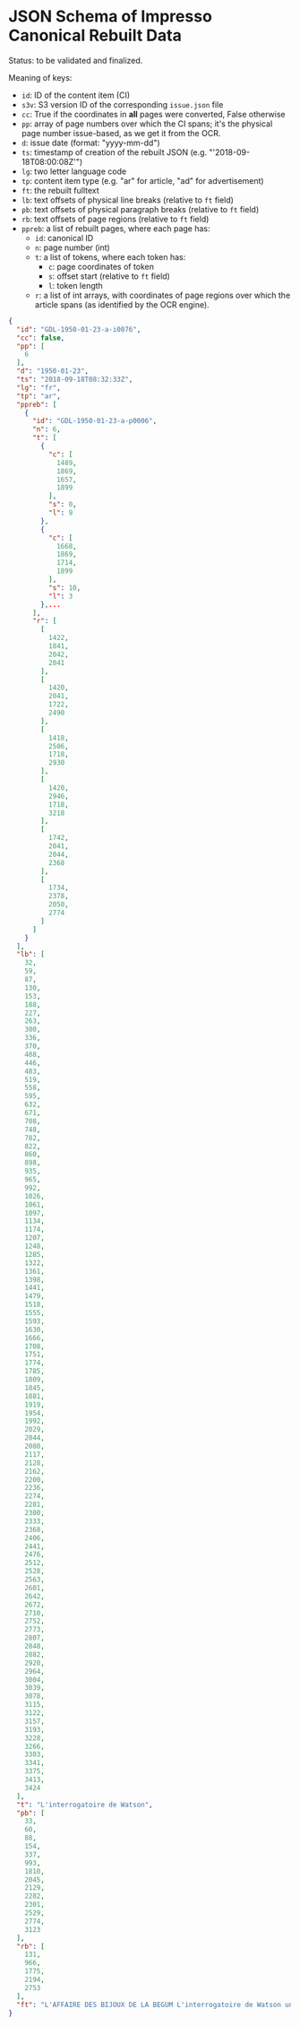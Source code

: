 # JSON Schema of Impresso Canonical Rebuilt Data

Status: to be validated and finalized.

Meaning of keys:

- `id`: ID of the content item (CI)
- `s3v`: S3 version ID of the corresponding `issue.json` file
- `cc`: True if the coordinates in **all** pages were converted, False otherwise
- `pp`: array of page numbers over which the CI spans; it's the physical
    page number issue-based, as we get it from the OCR.
- `d`: issue date (format: "yyyy-mm-dd")
- `ts`: timestamp of creation of the rebuilt JSON (e.g. "'2018-09-18T08:00:08Z'")
- `lg`: two letter language code
- `tp`: content item type (e.g. "ar" for article, "ad" for advertisement)
- `ft`: the rebuilt fulltext
- `lb`: text offsets of physical line breaks (relative to `ft` field)
- `pb`: text offsets of physical paragraph breaks (relative to `ft` field)
- `rb`: text offsets of page regions (relative to `ft` field)
- `ppreb`: a list of rebuilt pages, where each page has:
    - `id`: canonical ID
    - `n`: page number (int)
    - `t`: a list of tokens, where each token has:
        - `c`: page coordinates of token
        - `s`: offset start (relative to `ft` field)
        - `l`: token length
    - `r`: a list of int arrays, with coordinates of page regions over which
        the article spans (as identified by the OCR engine).

```json
{
  "id": "GDL-1950-01-23-a-i0076",
  "cc": false,
  "pp": [
    6
  ],
  "d": "1950-01-23",
  "ts": "2018-09-18T08:32:33Z",
  "lg": "fr",
  "tp": "ar",
  "ppreb": [
    {
      "id": "GDL-1950-01-23-a-p0006",
      "n": 6,
      "t": [
        {
          "c": [
            1489,
            1869,
            1657,
            1899
          ],
          "s": 0,
          "l": 9
        },
        {
          "c": [
            1668,
            1869,
            1714,
            1899
          ],
          "s": 10,
          "l": 3
        },...
      ],
      "r": [
        [
          1422,
          1841,
          2042,
          2041
        ],
        [
          1420,
          2041,
          1722,
          2490
        ],
        [
          1418,
          2506,
          1718,
          2930
        ],
        [
          1420,
          2946,
          1718,
          3218
        ],
        [
          1742,
          2041,
          2044,
          2368
        ],
        [
          1734,
          2378,
          2050,
          2774
        ]
      ]
    }
  ],
  "lb": [
    32,
    59,
    87,
    130,
    153,
    188,
    227,
    263,
    300,
    336,
    370,
    408,
    446,
    483,
    519,
    558,
    595,
    632,
    671,
    708,
    748,
    782,
    822,
    860,
    898,
    935,
    965,
    992,
    1026,
    1061,
    1097,
    1134,
    1174,
    1207,
    1248,
    1285,
    1322,
    1361,
    1398,
    1441,
    1479,
    1518,
    1555,
    1593,
    1630,
    1666,
    1708,
    1751,
    1774,
    1785,
    1809,
    1845,
    1881,
    1919,
    1954,
    1992,
    2029,
    2044,
    2080,
    2117,
    2128,
    2162,
    2200,
    2236,
    2274,
    2281,
    2300,
    2333,
    2368,
    2406,
    2441,
    2476,
    2512,
    2528,
    2563,
    2601,
    2642,
    2672,
    2710,
    2752,
    2773,
    2807,
    2848,
    2882,
    2920,
    2964,
    3004,
    3039,
    3078,
    3115,
    3122,
    3157,
    3193,
    3228,
    3266,
    3303,
    3341,
    3375,
    3413,
    3424
  ],
  "t": "L'interrogatoire de Watson",
  "pb": [
    33,
    60,
    88,
    154,
    337,
    993,
    1810,
    2045,
    2129,
    2282,
    2301,
    2529,
    2774,
    3123
  ],
  "rb": [
    131,
    966,
    1775,
    2194,
    2753
  ],
  "ft": "L'AFFAIRE DES BIJOUX DE LA BEGUM L'interrogatoire de Watson un des principaux complices II se prétend le filleul de M. Churchill / Marseille, 22 janvier. La police, on le sait, a écroué un sixième personnage impliqué dans l'affaire du vol des bijoux de la Bégum : Lindsay Watson, arrêté à Strasbourg, commandant de cavalerie de réserve. Interrogé durant plusieurs heures dans les locaux de la police mobile à Marseille, il aurait reconnu qu'il se trouvait à Cannes le 3 août dernier, jour où fut commise l'agression. Il avait obtenu de la secrétaire de l'Aga Khan les détails sur le départ de ce dernier et de la Bégum, qui devaient prendre l'avion pour Deauville, tandis que cette secrétaire et le chauffeur devaient gagner par la route la station normande. Watson aurait également déclaré qu'il avait, avant l'agression, vu Paul Leca, à plusieurs reprises, à Marseille. Paul Leca, on le sait, est toujours recherché et certains estiment qu'il est le chef du gang. PROMENADE SUR LA CROISETTE On se rappelle également que Watson a été nettement mis en cause par Ruberti lors de son interrogatoire. Sur la Croisette, Paul Leca présenta Watson à Ruberti en ces termes : « Voici l'homme dont je t'ai parlé pour l'affaire. > La veille de l'attaque, Ruberti rencontra encore, sur la célèbre promenade cannoise, Watson qui était en compagnie de la secrétaire de l'Aga Khan. Cette dernière, dont on ignore l'identité, avait été, à Paris, au service des beaux-parents de Watson. Elle aurait été entendue par les policiers qui, dès l'agression commise, avaient ouvert l'enquête et enregistré les déclarations du personnel attaché à la maison du prince. Enfin, Watson n'aurait pas caché aux policiers qu'il se livrait, à Cannes, à différents trafics sans d'ailleurs préciser lesquels. PAS UN MOT AU JUGE D'INSTRUCTION ! Transféré en fin de matinée au Parquet, Watson s'est refusé à toute déclaration au juge d'instruction hors la présence de son défenseur qui sera Me Paul Giaccobi, député de la Corse, ancien ministre qu'il aurait connu à Alger en 1944. Watson a été écroué à la prison des Baumettes sous l'inculpation de plicité de vol. Quant aux bijoux, nulle nouvelle. Les policiers n'en parlent pas davantage que de la suite de l'enquête, au sujet de laquelle ils sont absolument muets. Paris, 22 janvier. (A. FP.) — Les inspecteurs de la sûreté nationale qui enquêtent sur l'affaire des bijoux de la Bégum, ont arrêté samedi soir en Gare de Lyon deux individus qui descendaient du train de Marseille : Antoine Cardoliani et Carbone. D'autre part, dimanche matin, deux occupants d'une voiture qui avait été signalée par la police marseillaise comme appartenant à des membres du gang, ont été appréhendés à Paris. On ignore encore l'identité de ces derniers. UNE BELLE CARRIÈRE ! Georges Lindsay Watson, soupçonné d'avoir été l'instigateur du vol des bijoux de la Bégum, est né le 14 mars 1899 à Paris. Commandant de cavalerie de réserve, il serait officier de la Légion d'honneur et titulaire de la « Military Cross ». En outre, Watson a été en 1936 et 1938 chef du contentieux d'une compagnie d'assurances britannique à Paris. Watson, qui est d'ascendance écossaise, se présentait comme filleul de M. Churchill. H aurait été attaché comme capitaine à l'état-major du général Giraud, à Alger, puis aurait été chargé des relations avec les correspondants de presse étrangers durant les campagnes de Tunisie, d'Italie et de France. "
}
```
